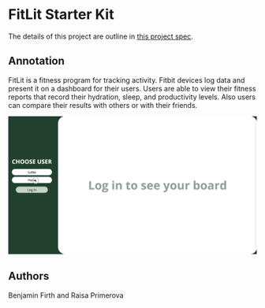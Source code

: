 # FitLit Starter Kit

The details of this project are outline in [this project spec](http://frontend.turing.io/projects/fitlit.html).

## Annotation

FitLit is a fitness program for tracking activity. Fitbit devices log data and present it on a dashboard for their users. Users are able to view their fitness reports that record their hydration, sleep, and productivity levels. Also users can compare their results with others or with their friends.

![FitLit functionality](/images/app.gif)

## Authors

Benjamin Firth and Raisa Primerova
